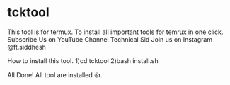 # tcktool
This tool is for termux. To install all important tools for temrux in one click.
Subscribe Us on YouTube Channel Technical Sid
Join us on Instagram @ft.siddhesh

How to install this tool.
1)cd tcktool
2)bash install.sh

All Done! All tool are installed 👍.
